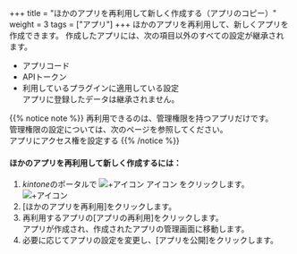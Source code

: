 +++
title = "ほかのアプリを再利用して新しく作成する（アプリのコピー）"
weight = 3
tags = ["アプリ"]
+++
ほかのアプリを再利用して、新しくアプリを作成できます。
作成したアプリには、次の項目以外のすべての設定が継承されます。

* アプリコード
* APIトークン
* 利用しているプラグインに適用している設定<br>
アプリに登録したデータは継承されません。

{{% notice note %}}
再利用できるのは、管理権限を持つアプリだけです。<br>
管理権限の設定については、次のページを参照してください。<br>
アプリにアクセス権を設定する
{{% /notice %}}

#### ほかのアプリを再利用して新しく作成するには：
1. $kintone$のポータルで ![+アイコン](/img/add.png?classes=inline) アイコン をクリックします。
![+アイコン](/img/add_app_store_img02.png)
1. [ほかのアプリを再利用]をクリックします。
1. 再利用するアプリの[アプリの再利用]をクリックします。<br>
アプリが作成され、作成されたアプリの管理画面に移動します。
1. 必要に応じてアプリの設定を変更し、[アプリを公開]をクリックします。